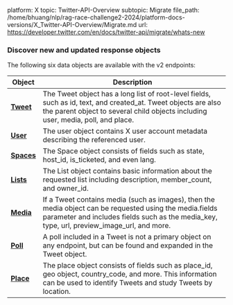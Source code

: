 platform: X
topic: Twitter-API-Overview
subtopic: Migrate
file_path: /home/bhuang/nlp/rag-race-challenge2-2024/platform-docs-versions/X_Twitter-API-Overview/Migrate.md
url: https://developer.twitter.com/en/docs/twitter-api/migrate/whats-new


### Discover new and updated response objects

The following six data objects are available with the v2 endpoints:

| **Object** | **Description** |
| --- | --- |
| **[Tweet](https://developer.twitter.com/en/docs/twitter-api/data-dictionary/object-model/tweet)** | The Tweet object has a long list of root-level fields, such as id, text, and created\_at. Tweet objects are also the parent object to several child objects including user, media, poll, and place. |
| **[User](https://developer.twitter.com/en/docs/twitter-api/data-dictionary/object-model/user)** | The user object contains X user account metadata describing the referenced user. |
| **[Spaces](https://developer.twitter.com/en/docs/twitter-api/data-dictionary/object-model/space)** | The Space object consists of fields such as state, host\_id, is\_ticketed, and even lang. |
| **[Lists](https://developer.twitter.com/en/docs/twitter-api/data-dictionary/object-model/space)** | The List object contains basic information about the requested list including description, member\_count, and owner\_id. |
| **[Media](https://developer.twitter.com/en/docs/twitter-api/data-dictionary/object-model/media)** | If a Tweet contains media (such as images), then the media object can be requested using the media.fields parameter and includes fields such as the media\_key, type, url, preview\_image\_url, and more. |
| **[Poll](https://developer.twitter.com/en/docs/twitter-api/data-dictionary/object-model/poll)** | A poll included in a Tweet is not a primary object on any endpoint, but can be found and expanded in the Tweet object. |
| **[Place](https://developer.twitter.com/en/docs/twitter-api/data-dictionary/object-model/place)** | The place object consists of fields such as place\_id, geo object, country\_code, and more. This information can be used to identify Tweets and study Tweets by location. |